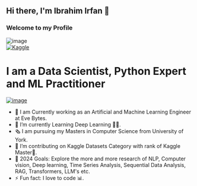 ## Hi there, I'm Ibrahim Irfan 👋


### Welcome to my Profile
![image](https://github.com/user-attachments/assets/5cb58d5e-430a-4fdc-9975-c17986e1fa97)
<br>
[![Kaggle](https://github.com/user-attachments/assets/b511fd89-c225-48a6-acb6-5ed85a50eac4)](https://www.kaggle.com/ibrahimirfan95) 

# I am a Data Scientist, Python Expert and ML Practitioner 
[![image](https://github.com/user-attachments/assets/0b8f7823-8a0c-4ff8-b66b-ddd76055d402)](https://www.linkedin.com/in/ibrahim-irfan-349332206/)

* 🔭 I am Currently working as an Artificial and Machine Learning Engineer at Eve Bytes.
* 🌱 I’m currently Learning Deep Learning 📜😎.
* 🗞️ I am pursuing my Masters in Computer Science from University of York.
* 👯 I’m contributing on Kaggle Datasets Category with rank of Kaggle Master🥇.
* 🥅 2024 Goals: Explore the more and more research of NLP, Computer vision, Deep learning, Time Series Analysis, Sequential Data Analysis, RAG, Transformers, LLM's etc.
* ⚡ Fun fact: I love to code 📊.

